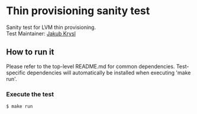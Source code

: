 # Thin provisioning sanity test
Sanity test for LVM thin provisioning. \
Test Maintainer: [Jakub Krysl](mailto:jkrysl@redhat.com ) 

## How to run it
Please refer to the top-level README.md for common dependencies. Test-specific dependencies will automatically be installed when executing 'make run'.

### Execute the test
```bash
$ make run
```
